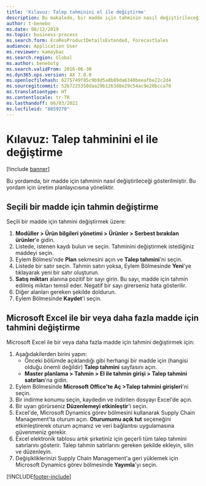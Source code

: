 ```yaml
---
title: 'Kılavuz: Talep tahminini el ile değiştirme'
description: Bu makalede, bir madde için tahminin nasıl değiştirileceği açıklanmaktadır
author: t-benebo
ms.date: 08/12/2019
ms.topic: business-process
ms.search.form: EcoResProductDetailsExtended, ForecastSales
audience: Application User
ms.reviewer: kamaybac
ms.search.region: Global
ms.author: benebotg
ms.search.validFrom: 2016-06-30
ms.dyn365.ops.version: AX 7.0.0
ms.openlocfilehash: 6275749f85c9b9d5a8b89da6340beeafbe22c2d4
ms.sourcegitcommit: 52b7225350daa29b1263d8e29c54ac9e20bcca70
ms.translationtype: HT
ms.contentlocale: tr-TR
ms.lasthandoff: 06/03/2022
ms.locfileid: "8859270"
---
```

# <a name="guide-modify-a-demand-forecast-manually"></a>Kılavuz: Talep tahminini el ile değiştirme

[!include [banner](../../includes/banner.md)]

Bu yordamda, bir madde için tahminin nasıl değiştirileceği gösterilmiştir. Bu yordam için üretim planlayıcısına yöneliktir.

## <a name="modify-the-forecast-for-a-selected-item"></a>Seçili bir madde için tahmin değiştirme

Seçili bir madde için tahmini değiştirmek üzere:

1. **Modüller \> Ürün bilgileri yönetimi \> Ürünler \> Serbest bırakılan ürünler**'e gidin.
1. Listede, istenen kaydı bulun ve seçin. Tahminini değiştirmek istediğiniz maddeyi seçin.
1. Eylem Bölmesi'nde **Plan** sekmesini açın ve **Talep tahmini**'ni seçin.
1. Listede bir satır seçin. Tahmin satırı yoksa, Eylem Bölmesinde **Yeni**'ye tıklayarak yeni bir satır oluşturun.  
1. **Satış miktarı** alanına pozitif bir sayı girin. Bu sayı, madde için tahmin edilmiş miktarı temsil eder. Negatif bir sayı girerseniz hata gösterilir.
1. Diğer alanları gereken şekilde doldurun.
1. Eylem Bölmesinde **Kaydet**'i seçin.

## <a name="modify-the-forecast-for-one-or-more-items-with-microsoft-excel"></a>Microsoft Excel ile bir veya daha fazla madde için tahmini değiştirme

Microsoft Excel ile bir veya daha fazla madde için tahmini değiştirmek için:

1. Aşağıdakilerden birini yapın:
    - Önceki bölümde açıklandığı gibi herhangi bir madde için (hangisi olduğu önemli değildir) **Talep tahmini** sayfasını açın.
    - **Master planlama \> Tahmin \> El ile tahmin girişi \> Talep tahmini satırları**'na gidin.
1. Eylem Bölmesinde **Microsoft Office'te Aç \>Talep tahmini girişleri**'ni seçin.
1. Bir indirme konumu seçin, kaydedin ve indirilen dosyayı Excel'de açın.
1. Bir uyarı görürseniz **Düzenlemeyi etkinleştir**'i seçin.
1. Excel'de, Microsoft Dynamics görev bölmesini kullanarak Supply Chain Management'ta oturum açın. **Oturumumu açık tut** seçeneğini etkinleştirerek oturum açmanız ve veri bağlantısı uygulamasına güvenmeniz gerekir.
1. Excel elektronik tablosu artık şirketiniz için geçerli tüm talep tahmini satırlarını gösterir.  Talep tahmin satırlarını gereken şekilde ekleyin, silin ve düzenleyin.
1. Değişikliklerinizi Supply Chain Management'a geri yüklemek için Microsoft Dynamics görev bölmesinde **Yayımla**'yı seçin.


[!INCLUDE[footer-include](../../../includes/footer-banner.md)]
